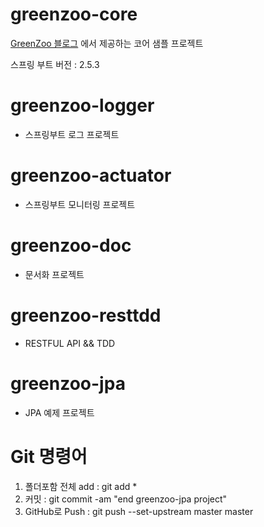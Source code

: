 # greenzoo-core
[GreenZoo 블로그](https://greenzoo.tistory.com/) 에서 제공하는 코어 샘플 프로젝트

스프링 부트 버전 : 2.5.3

# greenzoo-logger
* 스프링부트 로그 프로젝트

# greenzoo-actuator
* 스프링부트 모니터링 프로젝트

# greenzoo-doc
* 문서화 프로젝트

# greenzoo-resttdd
* RESTFUL API && TDD

# greenzoo-jpa
* JPA 예제 프로젝트

# Git 명령어
1. 폴더포함 전체 add : git add *
2. 커밋 : git commit -am "end greenzoo-jpa project"
3. GitHub로 Push : git push --set-upstream master master

